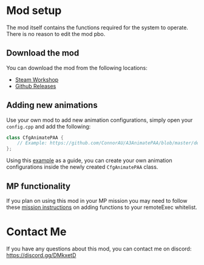 # Mod setup
The mod itself contains the functions required for the system to operate. There is no reason to edit the mod pbo.

## Download the mod
You can download the mod from the following locations:
- [Steam Workshop](https://steamcommunity.com/sharedfiles/filedetails/?id=1634591219)
- [Github Releases](https://github.com/ConnorAU/A3AnimatePAA/releases)

## Adding new animations
Use your own mod to add new animation configurations, simply open your `config.cpp` and add the following:
```cpp
class CfgAnimatePAA {
    // Example: https://github.com/ConnorAU/A3AnimatePAA/blob/master/demo/config.cpp#L26-L44
};
```
Using this [example](https://github.com/ConnorAU/A3AnimatePAA/blob/master/demo/config.cpp#L26-L44) as a guide, you can create your own animation configurations inside the newly created `CfgAnimatePAA` class.

## MP functionality
If you plan on using this mod in your MP mission you may need to follow these [mission instructions](https://github.com/ConnorAU/A3AnimatePAA/blob/master/addon/functions/setup-mission.md#L15) on adding functions to your remoteExec whitelist.

# Contact Me
If you have any questions about this mod, you can contact me on discord: https://discord.gg/DMkxetD
